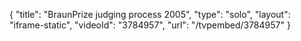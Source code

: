 {
    "title": "BraunPrize judging process 2005",
    "type": "solo",
    "layout": "iframe-static",
    "videoId": "3784957",
    "url": "\/tvpembed\/3784957"
}